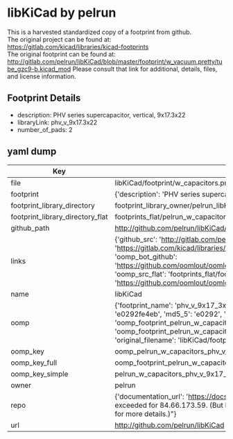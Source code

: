 # libKiCad by pelrun  
This is a harvested standardized copy of a footprint from github.  
The original project can be found at:  
https://gitlab.com/kicad/libraries/kicad-footprints  
The original footprint can be found at:
http://gitlab.com/pelrun/libKiCad/blob/master/footprint/w_vacuum.pretty/tube_gzc9-b.kicad_mod
Please consult that link for additional, details, files, and license information.  
## Footprint Details
* description: PHV series supercapacitor, vertical, 9x17.3x22  
* libraryLink: phv_v_9x17.3x22  
* number_of_pads: 2  
## yaml dump  
| Key | Value |  
| --- | --- |  
| file | libKiCad/footprint/w_capacitors.pretty/phv_v_9x17.3x22.kicad_mod |  
| footprint | {'description': 'PHV series supercapacitor, vertical, 9x17.3x22', 'libraryLink': 'phv_v_9x17.3x22', 'number_of_pads': 2} |  
| footprint_library_directory | footprint_library_owner/pelrun_libKiCad |  
| footprint_library_directory_flat | footprints_flat/pelrun_w_capacitors_phv_v_9x17_3x22/working |  
| github_path | http://github.com/pelrun/libKiCad/blob/master/footprint/w_capacitors.pretty/phv_v_9x17.3x22.kicad_mod |  
| links | {'github_src': 'http://gitlab.com/pelrun/libKiCad/blob/master/footprint/w_vacuum.pretty/tube_gzc9-b.kicad_mod', 'github_src_repo': 'https://gitlab.com/kicad/libraries/kicad-footprints', 'oomp_bot': 'footprints/pelrun_w_capacitors_phv_v_9x17_3x22/working', 'oomp_bot_github': 'https://github.com/oomlout/oomlout_oomp_footprint_bot/tree/main/footprints/pelrun_w_capacitors_phv_v_9x17_3x22/working', 'oomp_src_flat': 'footprints_flat/footprints_flat/pelrun_w_capacitors_phv_v_9x17_3x22/working', 'oomp_src_flat_github': 'https://github.com/oomlout/oomlout_oomp_footprint_src/tree/main/footprints_flat/pelrun_w_capacitors_phv_v_9x17_3x22/working'} |  
| name | libKiCad |  
| oomp | {'footprint_name': 'phv_v_9x17_3x22', 'library_name': 'w_capacitors', 'md5': 'e0292fe4ebdb2d79dab13b12c1ce71eb', 'md5_10': 'e0292fe4eb', 'md5_5': 'e0292', 'md5_6': 'e0292f', 'oomp_key': 'oomp_pelrun_w_capacitors_phv_v_9x17_3x22', 'oomp_key_extra': 'oomp_footprint_pelrun_w_capacitors_phv_v_9x17_3x22', 'oomp_key_full': 'oomp_footprint_pelrun_w_capacitors_phv_v_9x17_3x22_e0292f', 'oomp_key_simple': 'pelrun_w_capacitors_phv_v_9x17_3x22', 'original_filename': 'libKiCad/footprint/w_capacitors.pretty/phv_v_9x17.3x22.kicad_mod', 'owner_name': 'pelrun'} |  
| oomp_key | oomp_pelrun_w_capacitors_phv_v_9x17_3x22 |  
| oomp_key_full | oomp_footprint_pelrun_w_capacitors_phv_v_9x17_3x22 |  
| oomp_key_simple | pelrun_w_capacitors_phv_v_9x17_3x22 |  
| owner | pelrun |  
| repo | {'documentation_url': 'https://docs.github.com/rest/overview/resources-in-the-rest-api#rate-limiting', 'message': "API rate limit exceeded for 84.66.173.59. (But here's the good news: Authenticated requests get a higher rate limit. Check out the documentation for more details.)"} |  
| url | http://github.com/pelrun/libKiCad |  

